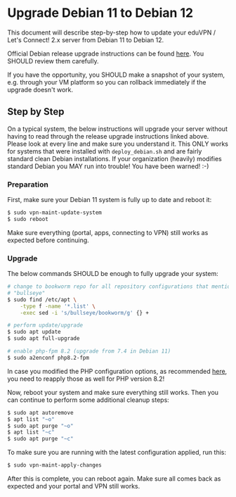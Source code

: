 # Upgrade Debian 11 to Debian 12

This document will describe step-by-step how to update your eduVPN / Let's 
Connect! 2.x server from Debian 11 to Debian 12.

Official Debian release upgrade instructions can be found 
[here](https://www.debian.org/releases/bookworm/amd64/release-notes/ch-upgrading.en.html). 
You SHOULD review them carefully.

If you have the opportunity, you SHOULD make a snapshot of your system, e.g. 
through your VM platform so you can rollback immediately if the upgrade doesn't 
work.

## Step by Step

On a typical system, the below instructions will upgrade your server without 
having to read through the release upgrade instructions linked above. Please 
look at every line and make sure you understand it. This ONLY works for systems
that were installed with `deploy_debian.sh` and are fairly standard clean 
Debian installations. If your organization (heavily) modifies standard Debian
you MAY run into trouble! You have been warned! :-)

### Preparation

First, make sure your Debian 11 system is fully up to date and reboot it:

```bash
$ sudo vpn-maint-update-system
$ sudo reboot
```

Make sure everything (portal, apps, connecting to VPN) still works as 
expected before continuing. 

### Upgrade

The below commands SHOULD be enough to fully upgrade your system:

```bash
# change to bookworm repo for all repository configurations that mention 
# "bullseye"
$ sudo find /etc/apt \
    -type f -name '*.list' \
    -exec sed -i 's/bullseye/bookworm/g' {} +

# perform update/upgrade
$ sudo apt update
$ sudo apt full-upgrade

# enable php-fpm 8.2 (upgrade from 7.4 in Debian 11)
$ sudo a2enconf php8.2-fpm
```

In case you modified the PHP configuration options, as recommended 
[here](DEPLOY_DEBIAN.md#php), you need to reapply those as well for PHP 
version 8.2!

Now, reboot your system and make sure everything still works. Then you can 
continue to perform some additional cleanup steps:

```bash
$ sudo apt autoremove
$ apt list "~o"
$ sudo apt purge "~o"
$ apt list "~c"
$ sudo apt purge "~c"
```

To make sure you are running with the latest configuration applied, run this:

```bash
$ sudo vpn-maint-apply-changes
```

After this is complete, you can reboot again. Make sure all comes back as 
expected and your portal and VPN still works.
